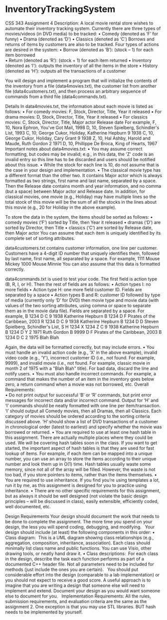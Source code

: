 # InventoryTrackingSystem
 CSS 343 Assignment 4
Description:
A local movie rental store wishes to automate their inventory tracking system. Currently there are three types of movies/videos (in DVD media) to be tracked:
    • Comedy (denoted as ‘F’ for funny)
    • Drama (denoted as ‘D’)
    • Classics (denoted as ‘C’)
Borrows and returns of items by customers are also to be tracked. Four types of actions are desired in the system:
    • Borrow (denoted as ‘B’): (stock – 1) for each item borrowed  
    • Return (denoted as ‘R’): (stock + 1) for each item returned
    • Inventory (denoted as ‘I’): outputs the inventory of all the items in the store
    • History (denoted as ‘H’): outputs all the transactions of a customer 

You will design and implement a program that will initialize the contents of the inventory from a file (data4movies.txt), the customer list from another file (data4customers.txt), and then process an arbitrary sequence of commands from a third file (data4commands.txt).

Details
In data4movies.txt, the information about each movie is listed as follows: 
    • For comedy movies: F, Stock, Director, Title, Year it released 
    • For drama movies: D, Stock, Director, Title, Year it released
    • For classics movies: C, Stock, Director, Title, Major actor Release date
For example,
F, 10, Nora Ephron, You've Got Mail, 1998
      D, 10, Steven Spielberg, Schindler's List, 1993
      C, 10, George Cukor, Holiday, Katherine Hepburn 9 1938
      C, 10, George Cukor, Holiday, Cary Grant 9 1938
      Z, 10, Hal Ashby, Harold and Maude, Ruth Gordon 2 1971
      D, 10, Phillippe De Broca, King of Hearts, 1967
Important notes about data4movies.txt:
    • You may assume correct formatting, but codes may be invalid; e.g., in this data, the 'Z' code is an invalid entry so this line has to be discarded and users should be notified about this issue. 
    • While the stock for each line is 10, do not assume that is the case in your design and implementation.
        • The classical movie type has a different format than the other two. It contains Major actor which is always formatted as two strings, first name and last name, separated by a space. Then the Release date contains month and year information, and no comma (but a space) between Major actor and Release date. In addition, for classical movies, one movie (e.g., Holiday) may have multiple lines so the total stock of this movie will be the sum of all the stocks in the lines about this movie (e.g., 20 for Holiday in the above example). 

To store the data in the system, the items should be sorted as follows:
    • comedy movies (‘F’) sorted by Title, then Year it released 
    • dramas (‘D’) are sorted by Director, then Title 
    • classics (‘C’) are sorted by Release date, then Major actor
You can assume that each item is uniquely identified by its complete set of sorting attributes.  

data4customers.txt contains customer information, one line per customer. Customers have a 4-digit ID number that uniquely identifies them, followed by last name, first name, all separated by a space. For example,
1111 Mouse Mickey
1000 Mouse Minnie
You can also assume that this data is formatted correctly. 

data4commands.txt is used to test your code. The first field is action type (B, R, I, or H). Then the rest of fields are as follows:
    • Action types I: no more fields
    • Action type H: one more field customer ID. Fields are separated by a space
    • Action types B and R: customer ID followed by type of media (currently only ‘D’ for DVD) then movie type and movie data (with values of the two sorting attributes, using comma or space to separate them as in the movie data file). Fields are separated by a space. 
For example,
B 1234 D C 9 1938 Katherine Hepburn
B 1234 D F Pirates of the Caribbean, 2003
R 1234 D C 9 1938 Katherine Hepburn
B 1234 D D Steven Spielberg, Schindler's List,
S
H 1234
X 1234 Z C 9 1938 Katherine Hepburn
B 1234 D Y 2 1971 Ruth Gordon
B 9999 D F Pirates of the Caribbean, 2003
B 1234 D C 2 1975 Blah Blah     

Again, the data will be formatted correctly, but may include errors. 
    • You must handle an invalid action code (e.g., ‘X’ in the above example), invalid video code (e.g., ‘Y’), incorrect customer ID (i.e., not found. For example, 9999), and invalid movie (i.e., not found. For example, classic movie in month 2 of 1975 with a "Blah Blah" title). For bad data, discard the line and notify users.
    • You must also handle incorrect commands. For example, a command that makes the number of an item in the inventory goes below zero, a return command when a movie was not borrowed, etc.
    Overall Requirements:    
    • Do not print output for successful ‘B’ or ‘R’ commands, but print error messages for incorrect data and/or incorrect command. Output for ‘H’ and ‘I’ commands should be neatly formatted with one line per item/transaction. ‘I’ should output all Comedy movies, then all Dramas, then all Classics. Each category of movies should be ordered according to the sorting criteria discussed above. ‘H’ should show a list of DVD transactions of a customer in chronological order (latest to earliest) and specify whether the movie was borrowed or returned. 
    • You are required to use at least one hash table in this assignment. There are actually multiple places where they could be used. We will be covering hash tables soon in the class. If you want to get started, the important aspect of hash tables is that they are used for fast lookup of items. For example, if each item can be mapped into a unique number, you can use an array to store the items according to their unique number and look them up in O(1) time. Hash tables usually waste some memory, since not all of the array will be filled. However, the waste is not too bad, if you store pointers to items, rather than the items themselves.
    • You are required to use inheritance. If you find you’re using templates a lot, run it by me, as this assignment is designed for you to practice using inheritance. 
    • There are no other specific requirements for this assignment, but as always it should be well designed (not violate the basic design principles – will be discussed in class), easily extensible, efficiently coded, well documented, etc.

Design Requirements
Your design should document the work that needs to be done to complete the assignment. The more time you spend on your design, the less you will spend coding, debugging, and modifying. 
 
Your design should include (at least) the following components in this order:
    • Class diagram:  This is a UML diagram showing class relationships (e.g., aggregation, composition, inheritance, association). Each class should minimally list class name and public functions. You can use Visio, other drawing tools, or neatly hand draw it. 
    • Class descriptions:  For each class in the design, describe the task each function performs as part of a documented C++ header file. Not all parameters need to be included for methods (just include the ones you are certain). 
 
You should put considerable effort into the design (comparable to a lab implementation) or you should not expect to receive a good score. A useful approach is to imagine that you are writing a design that someone else will need to implement and extend. Document your design as you would want someone else to document for you. 
 
Implementation Requirements:
All the rules, submission requirements, and evaluation criteria are the same as the assignment 2. One exception is that you may use STL libraries. BUT hash needs to be implemented by yourself.
